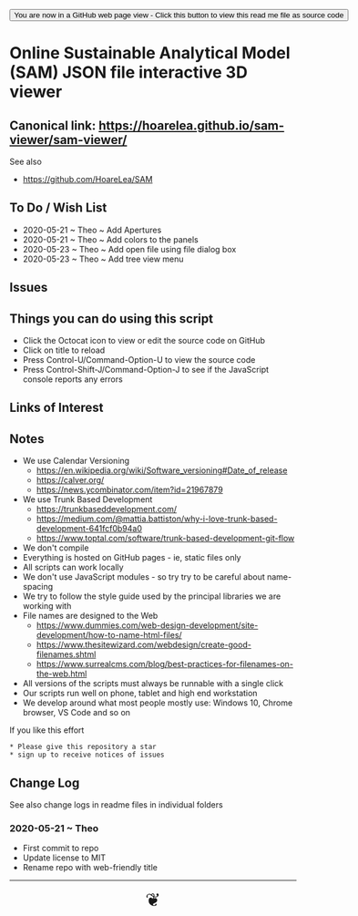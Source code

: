 <span style=display:none; >[You are now in a GitHub source code view - click this link to view Read Me file as a web page]( https://hoarelea.github.io/sam-viewer/#README.md "View file as a web page." ) </span>

<div><input type=button class = "btn btn-secondary btn-sm" onclick=window.location.href="https://github.com/hoarelea/sam-viewer/"
value="You are now in a GitHub web page view - Click this button to view this read me file as source code" ></div>

# Online Sustainable Analytical Model (SAM) JSON file interactive 3D viewer


## Canonical link: https://hoarelea.github.io/sam-viewer/sam-viewer/

See also

* https://github.com/HoareLea/SAM



## To Do / Wish List

* 2020-05-21 ~ Theo ~ Add Apertures
* 2020-05-21 ~ Theo ~ Add colors to the panels
* 2020-05-23 ~ Theo ~ Add open file using file dialog box
* 2020-05-23 ~ Theo ~ Add tree view menu


## Issues


## Things you can do using this script

* Click the Octocat icon to view or edit the source code on GitHub
* Click on title to reload
* Press Control-U/Command-Option-U to view the source code
* Press Control-Shift-J/Command-Option-J to see if the JavaScript console reports any errors


## Links of Interest


## Notes

* We use Calendar Versioning
    * https://en.wikipedia.org/wiki/Software_versioning#Date_of_release
    * https://calver.org/
    * https://news.ycombinator.com/item?id=21967879
* We use Trunk Based Development
    * https://trunkbaseddevelopment.com/
    * https://medium.com/@mattia.battiston/why-i-love-trunk-based-development-641fcf0b94a0
    * https://www.toptal.com/software/trunk-based-development-git-flow
* We don't compile
* Everything is hosted on GitHub pages - ie, static files only
* All scripts can work locally
* We don't use JavaScript modules - so try try to be careful about name-spacing
* We try to follow the style guide used by the principal libraries we are working with
* File names are designed to the Web
    * https://www.dummies.com/web-design-development/site-development/how-to-name-html-files/
    * https://www.thesitewizard.com/webdesign/create-good-filenames.shtml
    * https://www.surrealcms.com/blog/best-practices-for-filenames-on-the-web.html
* All versions of the scripts must always be runnable with a single click
* Our scripts run well on phone, tablet and high end workstation
* We develop around what most people mostly use: Windows 10, Chrome browser, VS Code and so on

If you like this effort

    * Please give this repository a star
    * sign up to receive notices of issues


## Change Log

See also change logs in readme files in individual folders


### 2020-05-21 ~ Theo

* First commit to repo
* Update license to MIT
* Rename repo with web-friendly title

***

<center title="hello!" ><a href=javascript:window.scrollTo(0,0); style=font-size:2rem;text-decoration:none; > ❦ </a></center>


